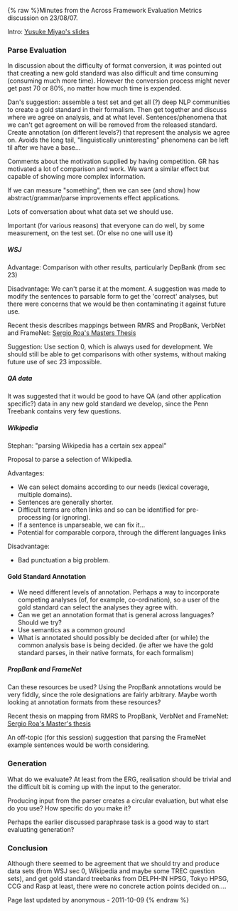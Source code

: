 {% raw %}Minutes from the Across Framework Evaluation Metrics discussion on
23/08/07.

Intro: [Yusuke Miyao's
slides](http://www.coli.uni-saarland.de/~rdrid/delphinsummit/DELPH-INevaluation.ppt)

### Parse Evaluation

In discussion about the difficulty of format conversion, it was pointed
out that creating a new gold standard was also difficult and time
consuming (consuming much more time). However the conversion process
might never get past 70 or 80%, no matter how much time is expended.

Dan's suggestion: assemble a test set and get all (?) deep NLP
communities to create a gold standard in their formalism. Then get
together and discuss where we agree on analysis, and at what level.
Sentences/phenomena that we can't get agreement on will be removed from
the released standard. Create annotation (on different levels?) that
represent the analysis we agree on. Avoids the long tail,
"linguistically uninteresting" phenomena can be left til after we have a
base...

Comments about the motivation supplied by having competition. GR has
motivated a lot of comparison and work. We want a similar effect but
capable of showing more complex information.

If we can measure "something", then we can see (and show) how
abstract/grammar/parse improvements effect applications.

Lots of conversation about what data set we should use.

Important (for various reasons) that everyone can do well, by some
measurement, on the test set. (Or else no one will use it)

##### WSJ

Advantage: Comparison with other results, particularly DepBank (from sec
23)

Disadvantage: We can't parse it at the moment. A suggestion was made to
modify the sentences to parsable form to get the 'correct' analyses, but
there were concerns that we would be then contaminating it against
future use.

Recent thesis describes mappings between RMRS and PropBank, VerbNet and
FrameNet: [Sergio Roa's Masters
Thesis](http://www.informatik.uni-freiburg.de/~roa/thesis.pdf)

Suggestion: Use section 0, which is always used for development. We
should still be able to get comparisons with other systems, without
making future use of sec 23 impossible.

##### QA data

It was suggested that it would be good to have QA (and other application
specific?) data in any new gold standard we develop, since the Penn
Treebank contains very few questions.

##### Wikipedia

Stephan: "parsing Wikipedia has a certain sex appeal"

Proposal to parse a selection of Wikipedia.

Advantages:

- We can select domains according to our needs (lexical coverage,
multiple domains).
- Sentences are generally shorter.
- Difficult terms are often links and so can be identified for
pre-processing (or ignoring).
- If a sentence is unparseable, we can fix it...
- Potential for comparable corpora, through the different languages
links

Disadvantage:

- Bad punctuation a big problem.

#### Gold Standard Annotation

- We need different levels of annotation. Perhaps a way to incorporate
competing analyses (of, for example, co-ordination), so a user of
the gold standard can select the analyses they agree with.
- Can we get an annotation format that is general across languages?
Should we try?
- Use semantics as a common ground
- What is annotated should possibly be decided after (or while) the
common analysis base is being decided. (ie after we have the gold
standard parses, in their native formats, for each formalism)

##### PropBank and FrameNet

Can these resources be used? Using the PropBank annotations would be
very fiddly, since the role designations are fairly arbitrary. Maybe
worth looking at annotation formats from these resources?

Recent thesis on mapping from RMRS to PropBank, VerbNet and FrameNet:
[Sergio Roa's Master's
thesis](http://www.informatik.uni-freiburg.de/~roa/thesis.pdf)

An off-topic (for this session) suggestion that parsing the FrameNet
example sentences would be worth considering.

### Generation

What do we evaluate? At least from the ERG, realisation should be
trivial and the difficult bit is coming up with the input to the
generator.

Producing input from the parser creates a circular evaluation, but what
else do you use? How specific do you make it?

Perhaps the earlier discussed paraphrase task is a good way to start
evaluating generation?

### Conclusion

Although there seemed to be agreement that we should try and produce
data sets (from WSJ sec 0, Wikipedia and maybe some TREC question sets),
and get gold standard treebanks from DELPH-IN HPSG, Tokyo HPSG, CCG and
Rasp at least, there were no concrete action points decided on....

Page last updated by anonymous - 2011-10-09
{% endraw %}